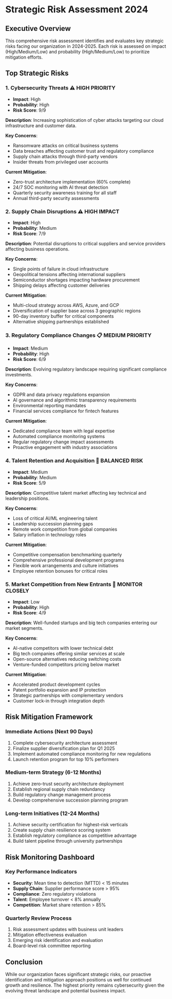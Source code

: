 # Strategic Risk Assessment 2024

## Executive Overview
This comprehensive risk assessment identifies and evaluates key strategic risks facing our organization in 2024-2025. Each risk is assessed on impact (High/Medium/Low) and probability (High/Medium/Low) to prioritize mitigation efforts.

## Top Strategic Risks

### 1. Cybersecurity Threats ⚠️ HIGH PRIORITY
- **Impact**: High
- **Probability**: High
- **Risk Score**: 9/9

**Description**: Increasing sophistication of cyber attacks targeting our cloud infrastructure and customer data.

**Key Concerns**:
- Ransomware attacks on critical business systems
- Data breaches affecting customer trust and regulatory compliance
- Supply chain attacks through third-party vendors
- Insider threats from privileged user accounts

**Current Mitigation**:
- Zero-trust architecture implementation (60% complete)
- 24/7 SOC monitoring with AI threat detection
- Quarterly security awareness training for all staff
- Annual third-party security assessments

### 2. Supply Chain Disruptions ⚠️ HIGH IMPACT
- **Impact**: High  
- **Probability**: Medium
- **Risk Score**: 7/9

**Description**: Potential disruptions to critical suppliers and service providers affecting business operations.

**Key Concerns**:
- Single points of failure in cloud infrastructure
- Geopolitical tensions affecting international suppliers
- Semiconductor shortages impacting hardware procurement
- Shipping delays affecting customer deliveries

**Current Mitigation**:
- Multi-cloud strategy across AWS, Azure, and GCP
- Diversification of supplier base across 3 geographic regions
- 90-day inventory buffer for critical components
- Alternative shipping partnerships established

### 3. Regulatory Compliance Changes 📋 MEDIUM PRIORITY
- **Impact**: Medium
- **Probability**: High
- **Risk Score**: 6/9

**Description**: Evolving regulatory landscape requiring significant compliance investments.

**Key Concerns**:
- GDPR and data privacy regulations expansion
- AI governance and algorithmic transparency requirements
- Environmental reporting mandates
- Financial services compliance for fintech features

**Current Mitigation**:
- Dedicated compliance team with legal expertise
- Automated compliance monitoring systems
- Regular regulatory change impact assessments
- Proactive engagement with industry associations

### 4. Talent Retention and Acquisition 👥 BALANCED RISK
- **Impact**: Medium
- **Probability**: Medium  
- **Risk Score**: 5/9

**Description**: Competitive talent market affecting key technical and leadership positions.

**Key Concerns**:
- Loss of critical AI/ML engineering talent
- Leadership succession planning gaps
- Remote work competition from global companies
- Salary inflation in technology roles

**Current Mitigation**:
- Competitive compensation benchmarking quarterly
- Comprehensive professional development programs
- Flexible work arrangements and culture initiatives
- Employee retention bonuses for critical roles

### 5. Market Competition from New Entrants 🏢 MONITOR CLOSELY
- **Impact**: Low
- **Probability**: High
- **Risk Score**: 4/9

**Description**: Well-funded startups and big tech companies entering our market segments.

**Key Concerns**:
- AI-native competitors with lower technical debt
- Big tech companies offering similar services at scale
- Open-source alternatives reducing switching costs
- Venture-funded competitors pricing below market

**Current Mitigation**:
- Accelerated product development cycles
- Patent portfolio expansion and IP protection
- Strategic partnerships with complementary vendors
- Customer lock-in through integration depth

## Risk Mitigation Framework

### Immediate Actions (Next 90 Days)
1. Complete cybersecurity architecture assessment
2. Finalize supplier diversification plan for Q1 2025
3. Implement automated compliance monitoring for new regulations
4. Launch retention program for top 10% performers

### Medium-term Strategy (6-12 Months)  
1. Achieve zero-trust security architecture deployment
2. Establish regional supply chain redundancy
3. Build regulatory change management process
4. Develop comprehensive succession planning program

### Long-term Initiatives (12-24 Months)
1. Achieve security certification for highest-risk verticals
2. Create supply chain resilience scoring system
3. Establish regulatory compliance as competitive advantage
4. Build talent pipeline through university partnerships

## Risk Monitoring Dashboard

### Key Performance Indicators
- **Security**: Mean time to detection (MTTD) < 15 minutes
- **Supply Chain**: Supplier performance score > 95%
- **Compliance**: Zero regulatory violations
- **Talent**: Employee turnover < 8% annually
- **Competition**: Market share retention > 85%

### Quarterly Review Process
1. Risk assessment updates with business unit leaders
2. Mitigation effectiveness evaluation
3. Emerging risk identification and evaluation
4. Board-level risk committee reporting

## Conclusion
While our organization faces significant strategic risks, our proactive identification and mitigation approach positions us well for continued growth and resilience. The highest priority remains cybersecurity given the evolving threat landscape and potential business impact.
